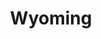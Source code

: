 ---
title: "Wyoming"
hashtag: wyoming
borders:
  - Colorado
  - Idaho
  - Montana
  - Nebraska
  - South Dakota
  - Utah
tags:
  - State
  - United States
---
